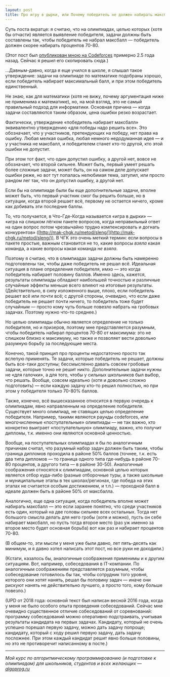 ```yaml
---
layout: post
title: Про игру в дырки, или Почему победитель не должен набирать максбалл
---
```


Суть поста вкратце: я считаю, что на олимпиадах, целью которых (хотя бы отчасти) является выявление победителя, задачи должны быть составлены так, чтобы победитель не набрал максбалл — победитель должен скорее набирать процентов 70-80.

(Этот пост был [опубликован мною на Codeforces](http://codeforces.com/blog/entry/43459) примерно 2.5 года назад. Сейчас я решил его скопировать сюда.)

...Давным-давно, когда я еще учился в школе, я слышал такое утверждение: задачи на олимпиаде по математике подобраны хорошо, если победитель набирает максимальный балл, и при этом победитель единственный.

Не знаю, как для математики (хотя не вижу, почему аргументация ниже не применима к математике), но, на мой взгляд, это не самый правильный подход для информатики. Основная причина — когда задачи составляются таким образом, цена ошибки резко возрастает.

Фактически, утверждение «победитель набирает максбалл» эквивалентно утверждению «для победы надо решить все». Это обозначает, что у участников, претендующих на победу, нет права на ошибку. Любая мелкая ошибка, любая немного недодуманная идея — и у участника не максбалл, и победителем станет кто-то другой, кто этой ошибки не допустит.

При этом тот факт, что один допустил ошибку, а другой нет, вовсе не обозначает, что второй сильнее. Может быть, первый умеет решать более сложные задачи, может быть, он на самом деле допускает ошибки реже, но вот тут попалась нелюбимая тема, затупил, или просто рандом лег так, что он допустил ошибку, а другой нет.

Если бы на олимпиаде были бы еще дополнительные задачи, вполне может быть, что первый участник смог бы решить больше, но в ситуации, когда второй решает всё, первому не остается ничего, кроме как добивать эти последние баллы.

То, что получается, в Что-Где-Когда называется «игра в дырки» — «игра на слишком лёгком пакете вопросов, когда неправильный ответ на один вопрос потом чрезвычайно трудно компенсировать и догнать конкурентов» ([http://mak-chgk.ru/metod/sleng/](http://mak-chgk.ru/metod/sleng/)). В ЧГК это очень меткий термин: если вопросы в пакете простые, важным становится не то, какие вопросы *взяла* какая команда, а какие вопросы какая команда *не взяла*.

Поэтому я считаю, что в олимпиадах задачи должны быть намеренно подготовлены так, чтобы даже победитель не решал всё. Идеальная ситуация в плане определения победителя, имхо — это когда победитель набирает половину баллов. Именно здесь, кажется, результаты олимпиады обладают наибольшей точностью и различные случайные эффекты меньше всего влияют на итоговые результаты. (Действительно, в силу изложенного выше, плохо, если победитель решает всё или почти всё; с другой стороны, очевидно, что если даже победитель не решает почти ничего, то победитель тоже будет случайным — просто кому чуть больше повезло набрать на гробовых задачах. Поэтому нужно что-то среднее.)

Но целью олимпиады обычно является определение не только победителя, но и призеров, поэтому мне представляется разумным, чтобы победитель набирал процентов 70-80 от максимума: это не слишком близко к максимуму, но также и позволяет вести довольно разумную борьбу за последующие места.

Конечно, такой принцип про проценты недостаточно просто так вслепую применять. Те задачи, которые победитель не решает, должны быть все-таки доступны; бессмысленно давать совсем гробовые задачи, которые точно не решит никто. Дополнительные задачи нужны не «для галочки», а для того, чтобы у сильных школьников был выбор, что решать. Вообще, совсем идеально (хотя и довольно сложно подготовить) — если каждую задачу кто-то решил полностью, но при этом у победителя только 70-80% баллов.

Также, конечно, всё вышесказанное относится в первую очередь к олимпиадам, явно направленным на определение победителя. Существует много олимпиад, не ставящих целью определение победителя. Например, такими являются раунды codeforces, или многочисленные «поступательные» олимпиады — не так важно, кто конкретно выиграет «поступательную» олимпиаду, важно, кто получит дипломы, т.к. именно они являются основной ценностью.

Вообще, на поступательных олимпиадах я бы по аналогичным причинам считал, что разумный набор задач должен быть таким, чтобы граница дипломов проходила в районе 50% баллов (точнее, т.к. есть два типа дипломов — то граница одного типа где-нибудь в районе 70-80 процентов, а другого типа — в районе 30-50). Аналогичные соображения относятся к олимпиадам, основной целью которых является отбор куда-либо (разные отборочные туры, а также школьные и муниципальные этапы в тех школах/регионах, где победа на этих этапах не считается особым достижением, и т.п.) — проходной балл в идеале должен быть в районе 50% от максбалла.

Аналогично, еще одна ситуация, когда победитель вполне может набирать максбалл — это если заранее понятно, что среди участников есть один, который на две головы сильнее всех остальных. Тогда нет большого смысла делать для него гробы (хотя и можно), пусть он себе набирает максбалл, но пусть тогда второе место (раз уж именно за второе место будет основная борьба) вот как раз и набирает процентов 70-80.

(В общем-то, эти мысли у меня уже были давно, лет пять-десять как минимум, и я давно хотел написать этот пост, но все руки не доходили.)

(Кстати, казалось бы, аналогичные соображения применимы и к другим ситуациям. Вот, например, собеседования в IT-компании. По аналогичным соображениям представляется разумным, чтобы собеседование готовилось бы так, чтобы сотрудник того уровня, которого они хотят нанять, решал бы половину задач — иначе они рискуют нанять не действительно лучшего, а просто того, кому больше повезло.)

(UPD от 2018 года: основной текст был написан весной 2016 года, когда у меня 
не было особого опыта проведения собеседований. Сейчас мне очевидно 
существенное отличие собеседований от соревнований: программу собеседований
можно оперативно подстраивать, учитывая результаты кандидата
на первых задачах. Кандидату, который не очень успешно порешал первую задачу,
можно дать задачу попроще; кандидату, который с ходу решил первую задачу,
дать задачу посложнее. При этом каждый кандидат решит явно больше половины,
но это не противоречит написанному в посте.)

----

*Мой курс по алгоритмическому программированию (и подготовке к олимпиадам) для школьников, студентов и всех желающих — [algoprog.ru](http://algoprog.ru)*
